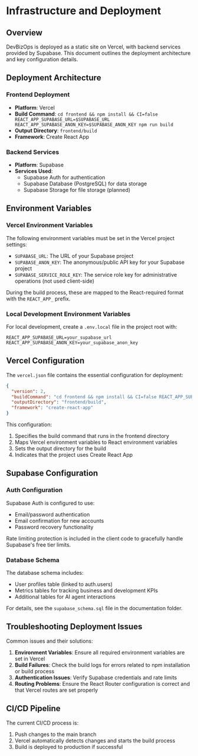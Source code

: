 # Infrastructure and Deployment

## Overview

DevBizOps is deployed as a static site on Vercel, with backend services provided by Supabase. This document outlines the deployment architecture and key configuration details.

## Deployment Architecture

### Frontend Deployment

- **Platform**: Vercel
- **Build Command**: `cd frontend && npm install && CI=false REACT_APP_SUPABASE_URL=$SUPABASE_URL REACT_APP_SUPABASE_ANON_KEY=$SUPABASE_ANON_KEY npm run build`
- **Output Directory**: `frontend/build`
- **Framework**: Create React App

### Backend Services

- **Platform**: Supabase
- **Services Used**:
  - Supabase Auth for authentication
  - Supabase Database (PostgreSQL) for data storage
  - Supabase Storage for file storage (planned)

## Environment Variables

### Vercel Environment Variables

The following environment variables must be set in the Vercel project settings:

- `SUPABASE_URL`: The URL of your Supabase project
- `SUPABASE_ANON_KEY`: The anonymous/public API key for your Supabase project
- `SUPABASE_SERVICE_ROLE_KEY`: The service role key for administrative operations (not used client-side)

During the build process, these are mapped to the React-required format with the `REACT_APP_` prefix.

### Local Development Environment Variables

For local development, create a `.env.local` file in the project root with:

```
REACT_APP_SUPABASE_URL=your_supabase_url
REACT_APP_SUPABASE_ANON_KEY=your_supabase_anon_key
```

## Vercel Configuration

The `vercel.json` file contains the essential configuration for deployment:

```json
{
  "version": 2,
  "buildCommand": "cd frontend && npm install && CI=false REACT_APP_SUPABASE_URL=$SUPABASE_URL REACT_APP_SUPABASE_ANON_KEY=$SUPABASE_ANON_KEY npm run build",
  "outputDirectory": "frontend/build",
  "framework": "create-react-app"
}
```

This configuration:
1. Specifies the build command that runs in the frontend directory
2. Maps Vercel environment variables to React environment variables
3. Sets the output directory for the build
4. Indicates that the project uses Create React App

## Supabase Configuration

### Auth Configuration

Supabase Auth is configured to use:
- Email/password authentication
- Email confirmation for new accounts
- Password recovery functionality

Rate limiting protection is included in the client code to gracefully handle Supabase's free tier limits.

### Database Schema

The database schema includes:
- User profiles table (linked to auth.users)
- Metrics tables for tracking business and development KPIs
- Additional tables for AI agent interactions

For details, see the `supabase_schema.sql` file in the documentation folder.

## Troubleshooting Deployment Issues

Common issues and their solutions:
1. **Environment Variables**: Ensure all required environment variables are set in Vercel
2. **Build Failures**: Check the build logs for errors related to npm installation or build process
3. **Authentication Issues**: Verify Supabase credentials and rate limits
4. **Routing Problems**: Ensure the React Router configuration is correct and that Vercel routes are set properly

## CI/CD Pipeline

The current CI/CD process is:
1. Push changes to the main branch
2. Vercel automatically detects changes and starts the build process
3. Build is deployed to production if successful
